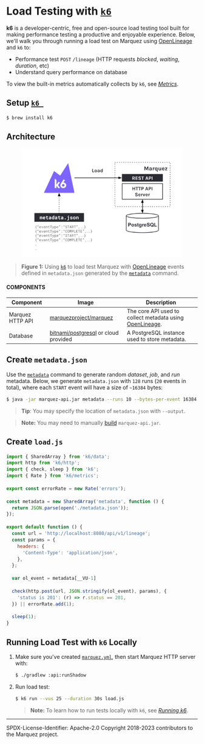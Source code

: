 # Load Testing with [`k6`](https://k6.io)

**k6** is a developer-centric, free and open-source load testing tool built for making performance testing a productive and enjoyable experience. Below, we'll walk you through running a load test on Marquez using [OpenLineage](https://github.com/OpenLineage/OpenLineage) and `k6` to:

* Performance test `POST` `/lineage` (HTTP requests _blocked_, _waiting_, _duration_, etc)
* Understand query performance on database

To view the built-in metrics automatically collects by `k6`, see [_Metrics_](https://k6.io/docs/using-k6/metrics/#http-specific-built-in-metrics).

## Setup [`k6 `](https://k6.io)

```bash
$ brew install k6
```

## Architecture

<figure align="center">
  <img src="./load-testing-architecture.png">
</figure>

> **Figure 1:** Using [`k6`](https://k6.io) to load test Marquez with [OpenLineage](https://github.com/OpenLineage/OpenLineage) events defined in `metadata.json` generated by the [`metadata`](https://github.com/MarquezProject/marquez/blob/main/api/src/main/java/marquez/cli/MetadataCommand.java) command.

#### COMPONENTS

| Component        | Image                                                                               | Description                                                                                                            |
|------------------|-------------------------------------------------------------------------------------|------------------------------------------------------------------------------------------------------------------------|
| Marquez HTTP API | [marquezproject/marquez](https://hub.docker.com/r/marquezproject/marquez)           | The core API used to collect metadata using [OpenLineage](https://openlineage.io).                                     |
| Database         | [bitnami/postgresql](https://hub.docker.com/r/bitnami/postgresql) or cloud provided | A PostgreSQL instance used to store metadata.                                                                          |


## Create `metadata.json`

Use the [`metadata`](https://github.com/MarquezProject/marquez/blob/main/api/src/main/java/marquez/cli/MetadataCommand.java) command to generate random _dataset_, _job_, and _run_ metadata. Below, we generate `metadata.json` with `128` runs (`20` events in total), where each `START` event will have a size of `~16384` bytes:

```bash
$ java -jar marquez-api.jar metadata --runs 10 --bytes-per-event 16384
```

> **Tip**: You may specify the location of `metadata.json` with `--output`.

> **Note:** You may need to manually [build](https://github.com/MarquezProject/marquez/tree/feature/load-testing-docs#building) `marquez-api.jar`.

## Create `load.js`

```js
import { SharedArray } from 'k6/data';
import http from 'k6/http';
import { check, sleep } from 'k6';
import { Rate } from 'k6/metrics';

export const errorRate = new Rate('errors');

const metadata = new SharedArray('metadata', function () {
  return JSON.parse(open('./metadata.json'));
});

export default function () {
  const url = 'http://localhost:8080/api/v1/lineage';
  const params = {
    headers: {
      'Content-Type': 'application/json',
    },
  };

  var ol_event = metadata[__VU-1]

  check(http.post(url, JSON.stringify(ol_event), params), {
    'status is 201': (r) => r.status == 201,
  }) || errorRate.add(1);

  sleep(1);
}
```

## Running Load Test with `k6` Locally

1. Make sure you've created [`marquez.yml`](https://github.com/MarquezProject/marquez#configuration), then start Marquez HTTP server with:

   ```bash
   $ ./gradlew :api:runShadow
   ```

2. Run load test:

   ```bash
   $ k6 run --vus 25 --duration 30s load.js
   ```

   > **Note:** To learn how to run tests locally with `k6`, see [_Running k6_](https://k6.io/docs/getting-started/running-k6).

----
SPDX-License-Identifier: Apache-2.0
Copyright 2018-2023 contributors to the Marquez project.
